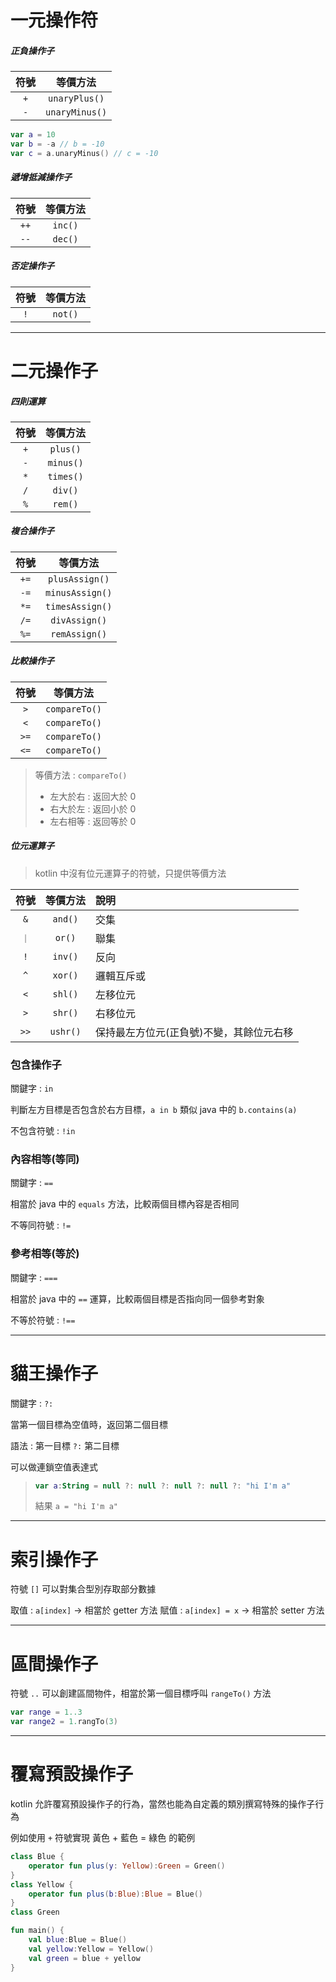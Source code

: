 # 一元操作符

##### 正負操作子 

|符號|等價方法|
|:--:|:--:|
|`+`|`unaryPlus()`|
|`-`|`unaryMinus()`|

```kotlin
var a = 10
var b = -a // b = -10
var c = a.unaryMinus() // c = -10
```

##### 遞增抵減操作子

|符號|等價方法|
|:--:|:--:|
| `++`|`inc()`|
|`--`|`dec()`|

##### 否定操作子

|符號|等價方法|
|:--:|:--:|
|`!`|`not()`|

---

# 二元操作子

##### 四則運算

|符號|等價方法|
|:--:|:--:|
|`+`|`plus()`|
|`-`|`minus()`|
|`*`|`times()`|
|`/`|`div()`|
|`%`|`rem()`|

##### 複合操作子

|符號|等價方法|
|:--:|:--:|
|`+=`|`plusAssign()`|
|`-=`|`minusAssign()`|
|`*=`|`timesAssign()`|
|`/=`|`divAssign()`|
|`%=`|`remAssign()`|

##### 比較操作子

|符號|等價方法|
|:--:|:--:|
|`>`|`compareTo()`|
|`<`|`compareTo()`|
|`>=`|`compareTo()`|
|`<=`|`compareTo()`|

> 等價方法 : `compareTo()`
>	- 左大於右 : 返回大於 0
>	- 右大於左 : 返回小於 0
>	- 左右相等 : 返回等於 0

##### 位元運算子

> kotlin 中沒有位元運算子的符號，只提供等價方法

|符號|等價方法|說明|
|:--:|:--:|:--|
|`&`|`and()`|交集|
|`｜`|`or()`|聯集|
|`!`|`inv()`|反向|
|`^`|`xor()`|邏輯互斥或|
|`<`|`shl()`|左移位元|
|`>`|`shr()`|右移位元|
|`>>`|`ushr()`|保持最左方位元(正負號)不變，其餘位元右移|

### 包含操作子

關鍵字 : `in` 

判斷左方目標是否包含於右方目標，`a in b` 類似 java 中的 `b.contains(a)`

不包含符號 : `!in`

### 內容相等(等同)

關鍵字 : `==` 

相當於 java 中的 `equals` 方法，比較兩個目標內容是否相同

不等同符號 : `!=`


### 參考相等(等於)

關鍵字 : `===` 

相當於 java 中的 `==` 運算，比較兩個目標是否指向同一個參考對象

不等於符號 : `!==`

---

# 貓王操作子

關鍵字 : `?:`

當第一個目標為空值時，返回第二個目標

語法 : 第一目標 `?:` 第二目標

可以做連鎖空值表達式

> ```kotlin
> var a:String = null ?: null ?: null ?: null ?: "hi I'm a"
> ```
> 結果 `a = "hi I'm a"`

---

# 索引操作子

符號 `[]` 可以對集合型別存取部分數據

取值 : `a[index]` -> 相當於 getter 方法
賦值 : `a[index] = x` -> 相當於 setter 方法

---

# 區間操作子

符號 `..` 可以創建區間物件，相當於第一個目標呼叫 `rangeTo()` 方法

```kotlin
var range = 1..3
var range2 = 1.rangTo(3)
```

---

# 覆寫預設操作子

kotlin 允許覆寫預設操作子的行為，當然也能為自定義的類別撰寫特殊的操作子行為

例如使用 `+` 符號實現 黃色 + 藍色 = 綠色 的範例

```kotlin
class Blue {
	operator fun plus(y: Yellow):Green = Green()
}
class Yellow {
	operator fun plus(b:Blue):Blue = Blue()
}
class Green

fun main() {
	val blue:Blue = Blue()
	val yellow:Yellow = Yellow()
	val green = blue + yellow
}
```